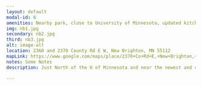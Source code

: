 ```yaml
---
layout: default
modal-id: 6
amenities: Nearby park, close to University of Minnesota, updated kitchens and appliances.
img: nb1.jpg
secondary: nb2.jpg
third: nb3.jpg
alt: image-alt
location: 2360 and 2370 County Rd E W, New Brighton, MN 55112
mapLink: https://www.google.com/maps/place/2370+Co+Rd+E,+New+Brighton,+MN+55112/@45.0503136,-93.2175186,17z/data=!3m1!4b1!4m2!3m1!1s0x52b32eed0ac77d5b:0x91cbb09dc43cc170
notes: Some Notes
description: Just North of the U of Minnesota and near the newest and coolest shopping in the Northern “burbs” Brightonwood Flats is in the center of it all. Less than 10 minutes from the “U” and equally close to Bethel University you can rent much more for less. There is a covered bus stop to downtown Minneapolis that is very close to your front door. Check out Brightonwood Flats today!

---
```

